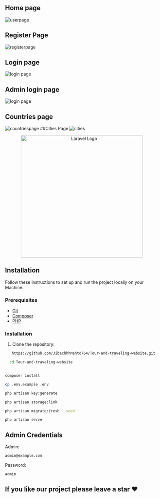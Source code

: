 ## Home page
![userpage](https://github.com/user-attachments/assets/3f29ad3d-f912-4537-94ec-cbab3618b94f)

## Register Page
![registerpage](https://github.com/user-attachments/assets/b21111af-72b3-49bb-9b86-1bde6928b07b)

## Login page
![login page](https://github.com/user-attachments/assets/dd9fff92-334e-45b8-8bf9-870ed880944a)

## Admin login page
![login page](https://github.com/user-attachments/assets/d56f8f4b-168c-4274-a92f-4012e195b326)

## Countries page
![countriespage](https://github.com/user-attachments/assets/5833f340-83d1-4acb-841f-ef72c5dbcaf4)
##Cities Page
![cities](https://github.com/user-attachments/assets/0f33f87b-ad07-4bb1-a2cb-efcbc70e216e)






<p align="center"><a href="https://laravel.com" target="_blank"><img src="https://raw.githubusercontent.com/laravel/art/master/logo-lockup/5%20SVG/2%20CMYK/1%20Full%20Color/laravel-logolockup-cmyk-red.svg" width="400" alt="Laravel Logo"></a></p>

## Installation

Follow these instructions to set up and run the project locally on your Machine.

### Prerequisites

- [Git](https://git-scm.com/)
- [Composer](https://getcomposer.org/)
- [PHP](https://www.php.net/)

### Installation

1. Clone the repository:

```bash
   https://github.com/JibachhhMahto764/Tour-and-traveling-website.git
```
 ```bash
   cd Tour-and-traveling-website
    
```

 ```bash
composer install
```
 ```bash
cp .env.example .env
```
```bash
php artisan key:generate
 ```
```bash
php artisan storage:link
```
 ```bash
 php artisan migrate:fresh --seed
```
 ```bash
 php artisan serve
```

## Admin Credentials
Admin: 
```bash 
admin@example.com
```
Password: 
```bash
admin
```

## If you like our project please leave a star ❤

